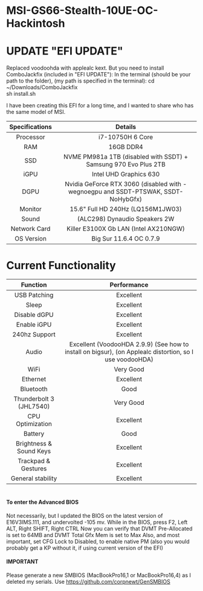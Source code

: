# MSI-GS66-Stealth-10UE-OC-Hackintosh

# UPDATE "EFI UPDATE"
Replaced voodoohda with applealc kext.
But you need to install ComboJackfix (included in "EFI UPDATE"):
In the terminal (should be your path to the folder), (my path is specified in the terminal): 
cd ~/Downloads/ComboJackfix     
sh install.sh       


I have been creating this EFI for a long time, and I wanted to share who has the same model of MSI.

| Specifications | Details |
|:-: |:-: |
| Processor | i7-10750H 6 Core  |
| RAM | 16GB DDR4 |
| SSD | NVME PM981a 1TB (disabled with SSDT) + Samsung 970 Evo Plus 2TB |
| iGPU| Intel UHD Graphics 630 |
| DGPU | Nvidia GeForce RTX 3060 (disabled with -wegnoegpu and SSDT-PTSWAK, SSDT-NoHybGfx) |
| Monitor | 15.6" Full HD 240Hz (LQ156M1JW03) |
| Sound | (ALC298) Dynaudio Speakers 2W |
| Network Card | Killer E3100X Gb LAN  (Intel AX210NGW) |
| OS Version | Big Sur 11.6.4 OC 0.7.9 | 

# Current Functionality

| Function | Performance |
|:-: |:-: |
| USB Patching | Excellent |
| Sleep | Excellent |
| Disable dGPU | Excellent |
| Enable iGPU | Excellent |
| 240hz Support | Excellent |
| Audio | Excellent (VoodooHDA 2.9.9) (See how to install on bigsur), (on Applealc distortion, so I use voodooHDA) | 
| WiFi | Very Good |
| Ethernet | Excellent|
| Bluetooth | Good |
| Thunderbolt 3 (JHL7540) | Very Good|
| CPU Optimization | Excellent |
| Battery | Good |
| Brightness & Sound Keys | Excellent |
| Trackpad & Gestures| Excellent |
| General stability | Excellent |

#
#### To enter the Advanced BIOS
Not necessarily, but I updated the BIOS on the latest version of E16V3IMS.111, and undervolted -105 mv.
While in the BIOS, press F2, Left ALT, Right SHIFT, Right CTRL
Now you can verify that DVMT Pre-Allocated is set to 64MB and DVMT Total Gfx Mem is set to Max
Also, and most important, set CFG Lock to Disabled, to enable native PM (also you would probably get a KP without it, if using current version of the EFI)

#### IMPORTANT

Please generate a new SMBIOS (MacBookPro16,1 or MacBookPro16,4) as I deleted my serials. 
Use https://github.com/corpnewt/GenSMBIOS
